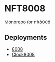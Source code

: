 # NFT8008

Monorepo for nft8008

## Deployments

- [8008]()
- [Clock8008](https://etherscan.io/address/0xf2470e641a551d7dbdf4b8d064cf208edfb06586)